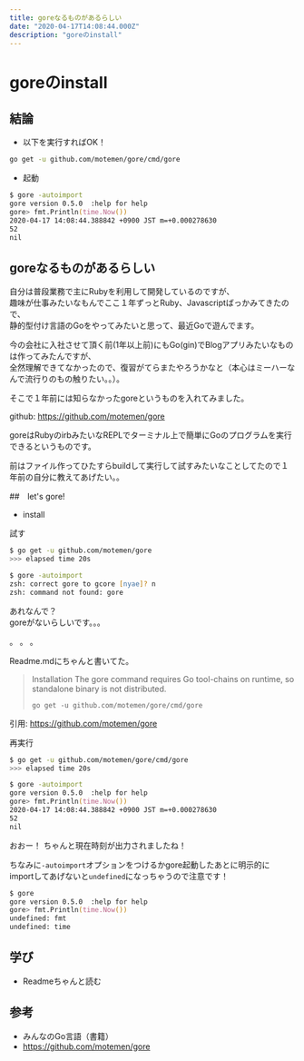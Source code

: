 ```yaml
---
title: goreなるものがあるらしい
date: "2020-04-17T14:08:44.000Z"
description: "goreのinstall"
---
```


# goreのinstall

## 結論

- 以下を実行すればOK！

```zsh
go get -u github.com/motemen/gore/cmd/gore
```

- 起動

```zsh
$ gore -autoimport
gore version 0.5.0  :help for help
gore> fmt.Println(time.Now())
2020-04-17 14:08:44.388842 +0900 JST m=+0.000278630
52
nil
```

## goreなるものがあるらしい

自分は普段業務で主にRubyを利用して開発しているのですが、  
趣味が仕事みたいなもんでここ１年ずっとRuby、Javascriptばっかみてきたので、  
静的型付け言語のGoをやってみたいと思って、最近Goで遊んでます。  

今の会社に入社させて頂く前(1年以上前)にもGo(gin)でBlogアプリみたいなものは作ってみたんですが、  
全然理解できてなかったので、復習がてらまたやろうかなと（本心はミーハーなんで流行りのもの触りたい。。）。

そこで１年前には知らなかったgoreというものを入れてみました。 

github: https://github.com/motemen/gore

goreはRubyのirbみたいなREPLでターミナル上で簡単にGoのプログラムを実行できるというものです。

前はファイル作ってひたすらbuildして実行して試すみたいなことしてたので１年前の自分に教えてあげたい。。

##　let's gore!

- install

試す
```zsh
$ go get -u github.com/motemen/gore
>>> elapsed time 20s

$ gore -autoimport
zsh: correct gore to gcore [nyae]? n
zsh: command not found: gore
```

あれなんで？  
goreがないらしいです。。。

。
。
。

Readme.mdにちゃんと書いてた。

> Installation
> The gore command requires Go tool-chains on runtime, so standalone binary is not distributed.
> 
> `go get -u github.com/motemen/gore/cmd/gore`

引用: https://github.com/motemen/gore

再実行
```zsh
$ go get -u github.com/motemen/gore/cmd/gore
>>> elapsed time 20s

$ gore -autoimport
gore version 0.5.0  :help for help
gore> fmt.Println(time.Now())
2020-04-17 14:08:44.388842 +0900 JST m=+0.000278630
52
nil
```

おおー！
ちゃんと現在時刻が出力されましたね！

ちなみに`-autoimport`オプションをつけるかgore起動したあとに明示的に  
importしてあげないと`undefined`になっちゃうので注意です！

```zsh
$ gore
gore version 0.5.0  :help for help
gore> fmt.Println(time.Now())
undefined: fmt
undefined: time
```

## 学び

- Readmeちゃんと読む

## 参考

- みんなのGo言語（書籍）
- https://github.com/motemen/gore
